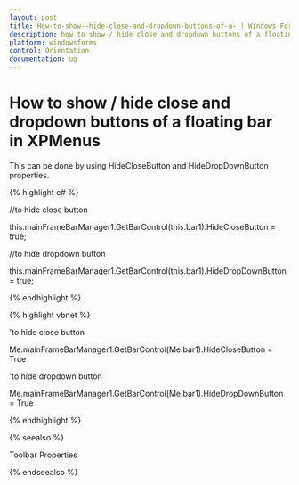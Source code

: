 ```yaml
---
layout: post
title: How-to-show--hide-close-and-dropdown-buttons-of-a- | Windows Forms | Syncfusion
description: how to show / hide close and dropdown buttons of a floating bar in xpmenus
platform: windowsforms
control: Orientation
documentation: ug
---
```


# How to show / hide close and dropdown buttons of a floating bar in XPMenus

This can be done by using HideCloseButton and HideDropDownButton properties.

{% highlight c# %}

//to hide close button

this.mainFrameBarManager1.GetBarControl(this.bar1).HideCloseButton = true;


//to hide dropdown button

this.mainFrameBarManager1.GetBarControl(this.bar1).HideDropDownButton = true;

{% endhighlight %}

{% highlight vbnet %}



'to hide close button

Me.mainFrameBarManager1.GetBarControl(Me.bar1).HideCloseButton = True


'to hide dropdown button

Me.mainFrameBarManager1.GetBarControl(Me.bar1).HideDropDownButton = True

{% endhighlight %}

{% seealso %}

Toolbar Properties

{% endseealso %}